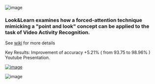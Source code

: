 ![image](https://user-images.githubusercontent.com/11790686/145138172-93e98854-f1d9-4096-86d9-f2463e27cab3.png)



### Look&Learn  examines how a forced-attention technique mimicking a "point and look" concept can be applied to the task of Video Activity Recognition.


See [wiki](https://github.com/grewe/LookLearnTrain/wiki) for more details

Key Results:  Improvement of accuracy +5.21%  ( from 93.75  to 98.96% )
Youtube Presentation.

[![image](https://user-images.githubusercontent.com/11790686/146100185-1ece6198-da69-4f32-bfea-83ca1d98bdaa.png)](https://www.youtube.com/embed/IAxGQktG1hI)



![image](https://user-images.githubusercontent.com/11790686/145138556-03744232-84b6-4315-bedd-4027def69b86.png)


